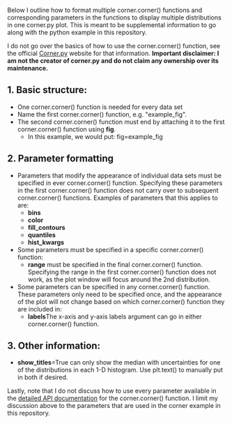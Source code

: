 Below I outline how to format multiple corner.corner() functions and corresponding parameters in the functions to display multiple distributions in one corner.py plot. This is meant to be supplemental information to go along with the python example in this repository.

I do not go over the basics of how to use the corner.corner() function, see the official 
<a href="https://corner.readthedocs.io/en/latest/index.html">Corner.py</a> website for that information.
**Important disclaimer: I am not the creator of corner.py and do not claim any ownership over its maintenance.**

## 1. Basic structure:
   - One corner.corner() function is needed for every data set
   - Name the first corner.corner() function, e.g. "example_fig". 
   - The second corner.corner() function must end by attaching it to the first corner.corner() function using **fig**.
      - In this example, we would put: fig=example_fig

## 2. Parameter formatting
   - Parameters that modify the appearance of individual data sets must be specified in ever corner.corner() function. Specifying these parameters in the first corner.corner() function does not carry over to subsequent corner.corner() functions.  Examples of parameters that this applies to are:
      - **bins**
      - **color**
      - **fill_contours**
      - **quantiles**
      - **hist_kwargs**
   - Some parameters must be specified in a specific corner.corner() function:
      - **range** must be specified in the final corner.corner() function. Specifying the range in the first corner.corner() function does not work, as the plot window will focus around the 2nd distribution.
   - Some parameters can be specified in any corner.corner() function. These parameters only need to be specified once, and the appearance of the plot will not change based on which corner.corner() function they are included in:
      - **labels**The x-axis and y-axis labels argument can go in either corner.corner() function.

## 3. Other information:
   - **show_titles**=True can only show the median with uncertainties for one of the distributions in each 1-D histogram.  Use plt.text() to manually put in both if desired.

Lastly, note that I do not discuss how to use every parameter available in the <a href="https://corner.readthedocs.io/en/latest/api.html">detailed API documentation</a> for the corner.corner() function. I limit my discussion above to the parameters that are used in the corner example in this repository.
